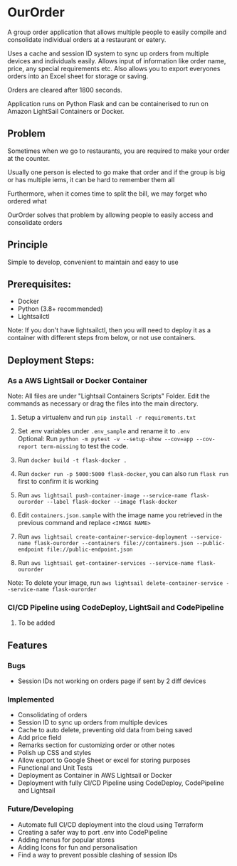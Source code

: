 # OurOrder
A group order application that allows multiple people to easily compile and consolidate individual orders at a restaurant or eatery.

Uses a cache and session ID system to sync up orders from multiple devices and individuals easily. Allows input of information like order name, price, any special requirements etc. Also allows you to export everyones orders into an Excel sheet for storage or saving.

Orders are cleared after 1800 seconds.

Application runs on Python Flask and can be containerised to run on Amazon LightSail Containers or Docker.

## Problem
Sometimes when we go to restaurants, you are required to make your order at the counter. 

Usually one person is elected to go make that order and if the group is big or has multiple iems, it can be hard to remember them all

Furthermore, when it comes time to split the bill, we may forget who ordered what

OurOrder solves that problem by allowing people to easily access and consolidate orders

## Principle
Simple to develop, convenient to maintain and easy to use

## Prerequisites:
- Docker
- Python (3.8+ recommended)
- Lightsailctl

Note: If you don't have lightsailctl, then you will need to deploy it as a container with different steps from below, or not use containers.

## Deployment Steps:
### As a AWS LightSail or Docker Container
Note: All files are under "Lightsail Containers Scripts" Folder. Edit the commands as necessary or drag the files into the main directory.
1. Setup a virtualenv and run `pip install -r requirements.txt`
2. Set .env variables under `.env_sample` and rename it to `.env`
    <br>Optional: Run `python -m pytest -v --setup-show --cov=app --cov-report term-missing` to test the code.

3. Run `docker build -t flask-docker .`
4. Run `docker run -p 5000:5000 flask-docker`, you can also run `flask run` first to confirm it is working 
5. Run `aws lightsail push-container-image --service-name flask-ourorder --label flask-docker --image flask-docker`
6. Edit `containers.json.sample` with the image name you retrieved in the previous command and replace `<IMAGE NAME>`
7. Run `aws lightsail create-container-service-deployment --service-name flask-ourorder --containers file://containers.json --public-endpoint file://public-endpoint.json`
8. Run `aws lightsail get-container-services --service-name flask-ourorder`


Note: To delete your image, run `aws lightsail delete-container-service --service-name flask-ourorder`

### CI/CD Pipeline using CodeDeploy, LightSail and CodePipeline
1. To be added

## Features
### Bugs
- Session IDs not working on orders page if sent by 2 diff devices

### Implemented
- Consolidating of orders
- Session ID to sync up orders from multiple devices
- Cache to auto delete, preventing old data from being saved
- Add price field
- Remarks section for customizing order or other notes
- Polish up CSS and styles
- Allow export to Google Sheet or excel for storing purposes
- Functional and Unit Tests
- Deployment as Container in AWS Lightsail or Docker
- Deployment with fully CI/CD Pipeline using CodeDeploy, CodePipeline and Lightsail

### Future/Developing
- Automate full CI/CD deployment into the cloud using Terraform
- Creating a safer way to port .env into CodePipeline
- Adding menus for popular stores
- Adding Icons for fun and personalisation
- Find a way to prevent possible clashing of session IDs